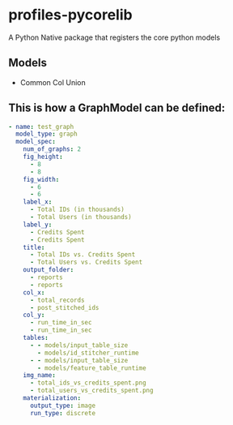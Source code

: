 # profiles-pycorelib

A Python Native package that registers the core python models

## Models

- Common Col Union

## This is how a GraphModel can be defined:

```yaml
- name: test_graph
  model_type: graph
  model_spec:
    num_of_graphs: 2
    fig_height:
      - 8
      - 8
    fig_width:
      - 6
      - 6
    label_x:
      - Total IDs (in thousands)
      - Total Users (in thousands)
    label_y:
      - Credits Spent
      - Credits Spent
    title:
      - Total IDs vs. Credits Spent
      - Total Users vs. Credits Spent
    output_folder:
      - reports
      - reports
    col_x:
      - total_records
      - post_stitched_ids
    col_y:
      - run_time_in_sec
      - run_time_in_sec
    tables:
      - - models/input_table_size
        - models/id_stitcher_runtime
      - - models/input_table_size
        - models/feature_table_runtime
    img_name:
      - total_ids_vs_credits_spent.png
      - total_users_vs_credits_spent.png
    materialization:
      output_type: image
      run_type: discrete
```
